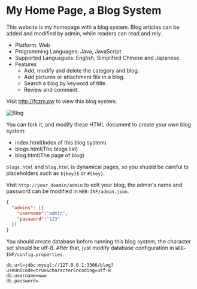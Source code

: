 # My Home Page, a Blog System

This website is my homepage with a blog system. Blog articles can be added and modified by admin, while readers can read and rely.

- Platform: Web
- Programming Languages: Java, JavaScript
- Supported Languagues: English, Simplified Chinese and Japanese.
- Features
	- Add, modify and delete the category and blog.
	- Add pictures or attachment file in a blog.
	- Search a blog by keyword of title.
	- Review and comment.

Visit http://fczm.pw to view this blog system.

![Blog](https://raw.githubusercontent.com/lm2343635/Blog/master/screenshot/blog.png)

You can fork it, and modify these HTML document to create your own blog system:

- index.html(Index of this blog system)
- blogs.html(The blogs list)
- blog.html(The page of blog)

`blogs.html` and `blog.html` is dynamical pages, so you shuold be careful to placeholders such as `${key}$` or `#{key}`.

Visit `http://your_doamin/admin` to edit your blog, the admin's name and password can be modified in `WEB-INF/admin.json`.

```json
{
  "admins": [{
    "username":"admin",
    "password":"123"
  }]
}
```
	
You should create database before running this blog system, the character set should be utf-8. After that, just modify database configuration in `WEB-INF/config.properties`.
```aidl
db.url=jdbc:mysql://127.0.0.1:3306/blog?useUnicode=true&characterEncoding=utf-8
db.username=www
db.password=
```

